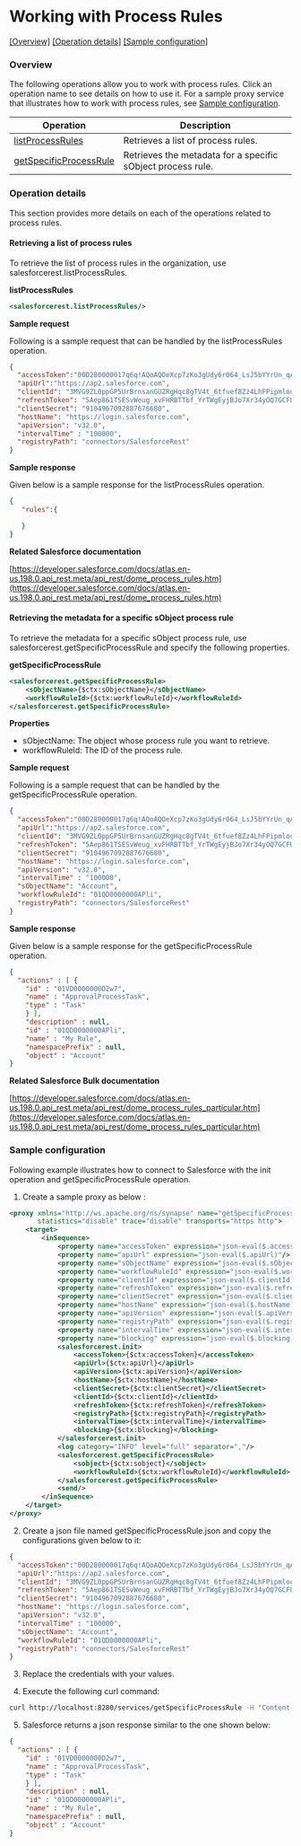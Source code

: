 # Working with Process Rules

[[Overview]](#overview)  [[Operation details]](#operation-details)  [[Sample configuration]](#sample-configuration)

### Overview 

The following operations allow you to work with process rules. Click an operation name to see details on how to use it.
For a sample proxy service that illustrates how to work with process rules, see [Sample configuration](#sample-configuration).

| Operation        | Description |
| ------------- |-------------|
| [listProcessRules](#retrieving-a-list-of-process-rules)    | Retrieves a list of process rules. |
| [getSpecificProcessRule](#retrieving-the-metadata-for-a-specific-sobject-process-rule)      | Retrieves the metadata for a specific sObject process rule. |

### Operation details

This section provides more details on each of the operations related to process rules.

#### Retrieving a list of process rules
To retrieve the list of process rules in the organization, use salesforcerest.listProcessRules.

**listProcessRules**
```xml
<salesforcerest.listProcessRules/>
```

**Sample request**

Following is a sample request that can be handled by the listProcessRules operation.

```json
{
  "accessToken":"00D280000017q6q!AQoAQOeXcp7zKo3gUdy6r064_LsJ5bYYrUn_qAZG9TtKFLPfUMRxiato.E162_2XAtCTZLFQTbNk2Rz6Zm_juSakFE_aaBPp",
  "apiUrl":"https://ap2.salesforce.com",
  "clientId": "3MVG9ZL0ppGP5UrBrnsanGUZRgHqc8gTV4t_6tfuef8Zz4LhFPipmlooU6GBszpplbTzVXXWjqkGHubhRip1s",
  "refreshToken": "5Aep861TSESvWeug_xvFHRBTTbf_YrTWgEyjBJo7Xr34yOQ7GCFUN5DnNPxzDIoGoWi4evqOl_lT1B9nE5dAtSb",
  "clientSecret": "9104967092887676680",
  "hostName": "https://login.salesforce.com",
  "apiVersion": "v32.0",
  "intervalTime" : "100000",
  "registryPath": "connectors/SalesforceRest"
}
```
**Sample response**

Given below is a sample response for the listProcessRules operation.

```json
{
   "rules":{

   }
}
```

**Related Salesforce documentation**

[https://developer.salesforce.com/docs/atlas.en-us.198.0.api_rest.meta/api_rest/dome_process_rules.htm](https://developer.salesforce.com/docs/atlas.en-us.198.0.api_rest.meta/api_rest/dome_process_rules.htm)

#### Retrieving the metadata for a specific sObject process rule

To retrieve the metadata for a specific sObject process rule, use salesforcerest.getSpecificProcessRule and specify the following properties.

**getSpecificProcessRule**
```xml
<salesforcerest.getSpecificProcessRule>
    <sObjectName>{$ctx:sObjectName}</sObjectName>
    <workflowRuleId>{$ctx:workflowRuleId}</workflowRuleId>
</salesforcerest.getSpecificProcessRule>
```
**Properties**
* sObjectName: The object whose process rule you want to retrieve.
* workflowRuleId: The ID of the process rule.

**Sample request**

Following is a sample request that can be handled by the getSpecificProcessRule operation.

```json
{
  "accessToken":"00D280000017q6q!AQoAQOeXcp7zKo3gUdy6r064_LsJ5bYYrUn_qAZG9TtKFLPfUMRxiato.E162_2XAtCTZLFQTbNk2Rz6Zm_juSakFE_aaBPp",
  "apiUrl":"https://ap2.salesforce.com",
  "clientId": "3MVG9ZL0ppGP5UrBrnsanGUZRgHqc8gTV4t_6tfuef8Zz4LhFPipmlooU6GBszpplbTzVXXWjqkGHubhRip1s",
  "refreshToken": "5Aep861TSESvWeug_xvFHRBTTbf_YrTWgEyjBJo7Xr34yOQ7GCFUN5DnNPxzDIoGoWi4evqOl_lT1B9nE5dAtSb",
  "clientSecret": "9104967092887676680",
  "hostName": "https://login.salesforce.com",
  "apiVersion": "v32.0",
  "intervalTime" : "100000",
  "sObjectName": "Account",
  "workflowRuleId": "01QD0000000APli",
  "registryPath": "connectors/SalesforceRest"
}
```
**Sample response**

Given below is a sample response for the getSpecificProcessRule operation.

```json
{
  "actions" : [ {
    "id" : "01VD0000000D2w7",
    "name" : "ApprovalProcessTask",
    "type" : "Task"
    } ],
    "description" : null,
    "id" : "01QD0000000APli",
    "name" : "My Rule",
    "namespacePrefix" : null,
    "object" : "Account"
}
```

**Related Salesforce Bulk documentation**

[https://developer.salesforce.com/docs/atlas.en-us.198.0.api_rest.meta/api_rest/dome_process_rules_particular.htm](https://developer.salesforce.com/docs/atlas.en-us.198.0.api_rest.meta/api_rest/dome_process_rules_particular.htm)

### Sample configuration

Following example illustrates how to connect to Salesforce with the init operation and getSpecificProcessRule operation.

1. Create a sample proxy as below :

```xml
<proxy xmlns="http://ws.apache.org/ns/synapse" name="getSpecificProcessRule"
       statistics="disable" trace="disable" transports="https http">
    <target>
        <inSequence>
            <property name="accessToken" expression="json-eval($.accessToken)"/>
            <property name="apiUrl" expression="json-eval($.apiUrl)"/>
            <property name="sObjectName" expression="json-eval($.sObjectName)"/>
            <property name="workflowRuleId" expression="json-eval($.workflowRuleId)"/>
            <property name="clientId" expression="json-eval($.clientId)"/>
            <property name="refreshToken" expression="json-eval($.refreshToken)"/>
            <property name="clientSecret" expression="json-eval($.clientSecret)"/>
            <property name="hostName" expression="json-eval($.hostName)"/>
            <property name="apiVersion" expression="json-eval($.apiVersion)"/>
            <property name="registryPath" expression="json-eval($.registryPath)"/>
            <property name="intervalTime" expression="json-eval($.intervalTime)"/>
            <property name="blocking" expression="json-eval($.blocking)"/>
            <salesforcerest.init>
                <accessToken>{$ctx:accessToken}</accessToken>
                <apiUrl>{$ctx:apiUrl}</apiUrl>
                <apiVersion>{$ctx:apiVersion}</apiVersion>
                <hostName>{$ctx:hostName}</hostName>
                <clientSecret>{$ctx:clientSecret}</clientSecret>
                <clientId>{$ctx:clientId}</clientId>
                <refreshToken>{$ctx:refreshToken}</refreshToken>
                <registryPath>{$ctx:registryPath}</registryPath>
                <intervalTime>{$ctx:intervalTime}</intervalTime>
                <blocking>{$ctx:blocking}</blocking>
            </salesforcerest.init>
            <log category="INFO" level="full" separator=","/>
            <salesforcerest.getSpecificProcessRule>
                <sobject>{$ctx:sobject}</sobject>
                <workflowRuleId>{$ctx:workflowRuleId}</workflowRuleId>
            </salesforcerest.getSpecificProcessRule>
            <send/>
        </inSequence>
    </target>
</proxy>
```

2. Create a json file named getSpecificProcessRule.json and copy the configurations given below to it:

```json
{
  "accessToken":"00D280000017q6q!AQoAQOeXcp7zKo3gUdy6r064_LsJ5bYYrUn_qAZG9TtKFLPfUMRxiato.E162_2XAtCTZLFQTbNk2Rz6Zm_juSakFE_aaBPp",
  "apiUrl":"https://ap2.salesforce.com",
  "clientId": "3MVG9ZL0ppGP5UrBrnsanGUZRgHqc8gTV4t_6tfuef8Zz4LhFPipmlooU6GBszpplbTzVXXWjqkGHubhRip1s",
  "refreshToken": "5Aep861TSESvWeug_xvFHRBTTbf_YrTWgEyjBJo7Xr34yOQ7GCFUN5DnNPxzDIoGoWi4evqOl_lT1B9nE5dAtSb",
  "clientSecret": "9104967092887676680",
  "hostName": "https://login.salesforce.com",
  "apiVersion": "v32.0",
  "intervalTime" : "100000",
  "sObjectName": "Account",
  "workflowRuleId": "01QD0000000APli",
  "registryPath": "connectors/SalesforceRest"
}
```
3. Replace the credentials with your values.

4. Execute the following curl command:

```bash
curl http://localhost:8280/services/getSpecificProcessRule -H "Content-Type: application/json" -d @getSpecificProcessRule.json
```
5. Salesforce returns a json response similar to the one shown below:
 
```json
{
  "actions" : [ {
    "id" : "01VD0000000D2w7",
    "name" : "ApprovalProcessTask",
    "type" : "Task"
    } ],
    "description" : null,
    "id" : "01QD0000000APli",
    "name" : "My Rule",
    "namespacePrefix" : null,
    "object" : "Account"
}
```
